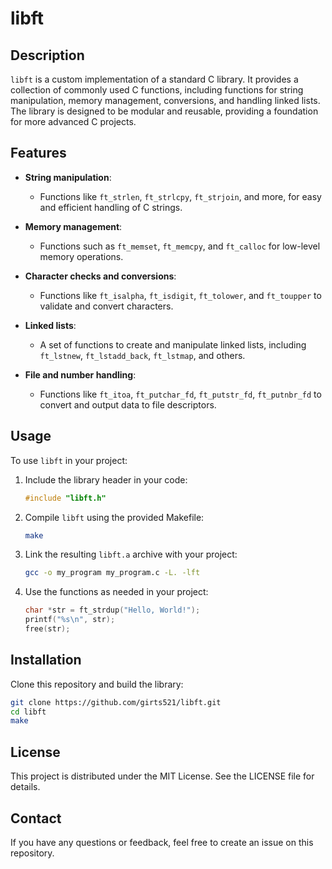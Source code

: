 # libft

## Description

`libft` is a custom implementation of a standard C library. It provides a collection of commonly used C functions, including functions for string manipulation, memory management, conversions, and handling linked lists. The library is designed to be modular and reusable, providing a foundation for more advanced C projects.

## Features

- **String manipulation**:
  - Functions like `ft_strlen`, `ft_strlcpy`, `ft_strjoin`, and more, for easy and efficient handling of C strings.
  
- **Memory management**:
  - Functions such as `ft_memset`, `ft_memcpy`, and `ft_calloc` for low-level memory operations.

- **Character checks and conversions**:
  - Functions like `ft_isalpha`, `ft_isdigit`, `ft_tolower`, and `ft_toupper` to validate and convert characters.

- **Linked lists**:
  - A set of functions to create and manipulate linked lists, including `ft_lstnew`, `ft_lstadd_back`, `ft_lstmap`, and others.

- **File and number handling**:
  - Functions like `ft_itoa`, `ft_putchar_fd`, `ft_putstr_fd`, `ft_putnbr_fd` to convert and output data to file descriptors.

## Usage

To use `libft` in your project:

1. Include the library header in your code:
    ```c
    #include "libft.h"
    ```

2. Compile `libft` using the provided Makefile:
    ```bash
    make
    ```

3. Link the resulting `libft.a` archive with your project:
    ```bash
    gcc -o my_program my_program.c -L. -lft
    ```

4. Use the functions as needed in your project:
    ```c
    char *str = ft_strdup("Hello, World!");
    printf("%s\n", str);
    free(str);
    ```

## Installation

Clone this repository and build the library:

```bash
git clone https://github.com/girts521/libft.git
cd libft
make
```
##  License

This project is distributed under the MIT License. See the LICENSE file for details.

## Contact
If you have any questions or feedback, feel free to create an issue on this repository.
